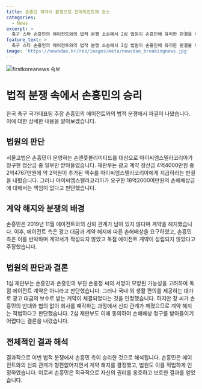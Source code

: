 ```yaml
---
title: 손흥민 계약서 분쟁으로 전에이전트에 승소
categories:
  - News
excerpt: >
  축구 스타 손흥민의 에이전트와의 법적 분쟁 소송에서 2심 법원이 손흥민에 유리한 판결을 내렸다. 손흥민이 상대로 낸 정산금 등 청구 소송에서 법원은 광고 계약 정산금 4억4000만원 중 2억원을 인정했지만, 손해배상금 18억2000만원에 대해서는 책임이 없다고 판단했다. 이로써 손흥민 측이 이번 분쟁에서 승리한 것으로 보인다. 이번 분쟁은 손흥민과 에이전트 간의 신뢰 문제가 중심에 있으며, 법원은 계약 해지를 적법하게 인정했다.
feature_text: >
  축구 스타 손흥민의 에이전트와의 법적 분쟁 소송에서 2심 법원이 손흥민에 유리한 판결을 내렸다. 손흥민이 상대로 낸 정산금 등 청구 소송에서 법원은 광고 계약 정산금 4억4000만원 중 2억원을 인정했지만, 손해배상금 18억2000만원에 대해서는 책임이 없다고 판단했다. 이로써 손흥민 측이 이번 분쟁에서 승리한 것으로 보인다. 이번 분쟁은 손흥민과 에이전트 간의 신뢰 문제가 중심에 있으며, 법원은 계약 해지를 적법하게 인정했다.
image: 'https://newsdao.kr/res/images/meta/newsdao_breakingnews.jpg'
---
```


<p><img src="https://newsdao.kr/res/images/meta/newsdao_breakingnews.jpg" alt="firstkoreanews 속보" /></p>

<h1>법적 분쟁 속에서 손흥민의 승리</h1>

<p data-ke-size="size16">한국 축구 국가대표팀 주장 손흥민의 에이전트와의 법적 분쟁에서 파결이 나왔습니다. 이에 대한 상세한 내용을 알아보겠습니다. </p>

<h2><b>법원의 판단</b></h2>

<p data-ke-size="size16">서울고법은 손흥민이 운영하는 손앤풋볼리미티드를 대상으로 아이씨엠스텔라코리아가 청구한 정산금 중 일부만 받아들였습니다. 재판부는 광고 계약 정산금 4억4000만원 중 2억4767만원에 약 2억원이 추가된 액수를 아이씨엠스텔라코리아에게 지급하라는 판결을 내렸습니다. 그러나 아이씨엠스텔라코리아가 요구한 18억2000여만원의 손해배상금에 대해서는 책임이 없다고 판단했습니다.</p>

<h2><b>계약 해지와 분쟁의 배경</b></h2>

<p data-ke-size="size16">손흥민은 2019년 11월 에이전트와의 신뢰 관계가 남아 있지 않다며 계약을 해지했습니다. 이후, 에이전트 측은 광고 대금과 계약 해지에 따른 손해배상을 요구하였고, 손흥민 측은 이를 반박하며 계약서가 작성되지 않았고 독점 에이전트 계약이 성립되지 않았다고 주장했습니다.</p>

<h2><b>법원의 판단과 결론</b></h2>

<p data-ke-size="size16">1심 재판부는 손흥민과 손흥민의 부친 손웅정 씨의 서명이 모방된 가능성을 고려하여 독점 에이전트 계약은 아니라고 판단했습니다. 그러나 국내·외 생활 편의를 제공하는 대가로 광고 대금의 보수로 받는 계약이 체결되었다는 것을 인정했습니다. 하지만 장 씨가 손흥민의 반대와 협의 없이 회사를 매각하는 과정에서 신뢰 관계가 깨졌으므로 계약 해지는 적법하다고 판단했습니다. 2심 재판부도 이에 동의하여 손해배상 청구를 받아들이기 어렵다는 결론을 내렸습니다.</p>

<h2><b>전체적인 결과 해석</b></h2>

<p data-ke-size="size16">결과적으로 이번 법적 분쟁에서 손흥민 측이 승리한 것으로 해석됩니다. 손흥민은 에이전트와의 신뢰 관계가 형편없어지면서 계약 해지를 결정했고, 법원도 이를 적법하게 인정하였습니다. 이로써 손흥민은 적극적으로 자신의 권리를 옹호하고 보호한 결과를 얻었습니다.</p>

